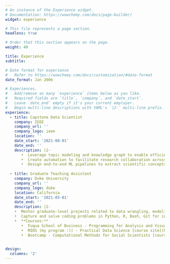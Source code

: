 ```yaml
---
# An instance of the Experience widget.
# Documentation: https://wowchemy.com/docs/page-builder/
widget: experience

# This file represents a page section.
headless: true

# Order that this section appears on the page.
weight: 40

title: Experience
subtitle:

# Date format for experience
#   Refer to https://wowchemy.com/docs/customization/#date-format
date_format: Jan 2006

# Experiences.
#   Add/remove as many `experience` items below as you like.
#   Required fields are `title`, `company`, and `date_start`.
#   Leave `date_end` empty if it's your current employer.
#   Begin multi-line descriptions with YAML's `|2-` multi-line prefix.
experience:
  - title: Capstone Data Scientist
    company: IEEE
    company_url: ''
    company_logo: ieee
    location: ''
    date_start: '2021-08-01'
    date_end: ''
    description: |2-
       •  Leverage topic modeling and knowledge graph to enable efficient cross-disciplinary research and new concepts discovery for large-scale datasets (5.4M+ publications) hosted by IEEE *Xplore* digital library.  
       •  Create automation to facilitate research collaboration across divisions and increase search efficiency.  
       •  Design end-to-end ML pipelines to extract scientific concepts, validate through graph linkages; Tag paper with concepts based on relevancy, and establish the parent-child hierarchy between concepts.  
        
  - title: Graduate Teaching Assistant
    company: Duke University
    company_url: ''
    company_logo: duke
    location: California
    date_start: '2021-05-01'
    date_end: ''
    description: |2-
    •  Mentor graduate-level projects related to data wrangling, modeling, analysis, and application.  
    •  Capture and solve coding problems in Python, R, Bash, Git for inter-disciplinary students.  
    •  **Courses:**  
       •  Fuqua School of Business - Programming for Analysis and Visualization, Data Analytics and Applications [course site](https://www.fuqua.duke.edu/programs/accelerated-msqm-business-analytics/curriculum)  
       •  MIDS (my program :)) - Practical Data Science [course site](https://www.practicaldatascience.org/html/index.html)  
       •  Bootcamp - Computational Methods for Social Scientists [course site](https://cm4ss.com/html/index.html)  
    

design:
  columns: '2'
---
```

